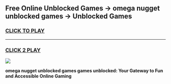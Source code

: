 
## Free Online Unblocked Games → omega nugget unblocked games → Unblocked Games
<h3>
<a href="https://premium.freeplayer.one?title=omega_nugget_unblocked_games&ref=21F">CLICK TO PLAY</a></h3>
<hr>

<h3>
<a href="https://premium.freeplayer.one?title=omega_nugget_unblocked_games&ref=21F">CLICK 2 PLAY</a>
  
</h3>

<a href="https://premium.freeplayer.one?title=omega_nugget_unblocked_games&ref=21F/"><img src="https://clearcache.store/games.png"></a>


**omega nugget unblocked games games unblocked: Your Gateway to Fun and Accessible Online Gaming**

